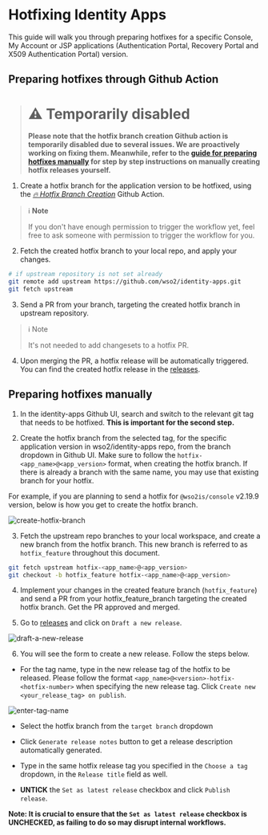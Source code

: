 # Hotfixing Identity Apps

This guide will walk you through preparing hotfixes for a specific Console, My Account or JSP applications (Authentication Portal, Recovery Portal and X509 Authentication Portal) version.

## Preparing hotfixes through Github Action

> # ⚠️ Temporarily disabled
>
> **Please note that the hotfix branch creation Github action is temporarily disabled due to several issues. We are proactively working on fixing them. Meanwhile, refer to the [guide for preparing hotfixes manually](#preparing-hotfixes-manually) for step by step instructions on manually creating hotfix releases yourself.**

1. Create a hotfix branch for the application version to be hotfixed, using the [*🔥 Hotfix Branch Creation*](https://github.com/wso2/identity-apps/actions/workflows/hotfix-branch-creation.yml) Github Action.

> ℹ️ **Note**
>
> If you don't have enough permission to trigger the workflow yet, feel free to ask someone with permission to trigger the workflow for you.

2. Fetch the created hotfix branch to your local repo, and apply your changes.

```bash
# if upstream repository is not set already
git remote add upstream https://github.com/wso2/identity-apps.git
git fetch upstream
```

3. Send a PR from your branch, targeting the created hotfix branch in upstream repository.

> ℹ️ Note
>
> It's not needed to add changesets to a hotfix PR.

4. Upon merging the PR, a hotfix release will be automatically triggered. You can find the created hotfix release in the [releases](https://github.com/wso2/identity-apps/releases).

## Preparing hotfixes manually

1. In the identity-apps Github UI, search and switch to the relevant git tag that needs to be hotfixed. **This is important for the second step.**

2. Create the hotfix branch from the selected tag, for the specific application version in wso2/identity-apps repo, from the branch dropdown in Github UI. Make sure to follow the `hotfix-<app_name>@<app_version>` format, when creating the hotfix branch. If there is already a branch with the same name, you may use that existing branch for your hotfix.

For example, if you are planning to send a hotfix for `@wso2is/console` v2.19.9 version, below is how you get to create the hotfix branch.

![create-hotfix-branch](https://i.imgur.com/NhRRXax.png)

3. Fetch the upstream repo branches to your local workspace, and create a new branch from the hotfix branch. This new branch is referred to as `hotfix_feature` throughout this document.

```bash
git fetch upstream hotfix-<app_name>@<app_version>
git checkout -b hotfix_feature hotfix-<app_name>@<app_version>
```

4. Implement your changes in the created feature branch (`hotfix_feature`) and send a PR from your hotfix_feature_branch targeting the created hotfix branch. Get the PR approved and merged.

5. Go to [releases](https://github.com/wso2/identity-apps/releases) and click on `Draft a new release`.

![draft-a-new-release](https://i.imgur.com/LiACkDj.png)

6. You will see the form to create a new release. Follow the steps below.

- For the tag name, type in the new release tag of the hotfix to be released. Please follow the format `<app_name>@<version>-hotfix-<hotfix-number>` when specifying the new release tag. Click `Create new <your_release_tag> on publish`. 

![enter-tag-name](https://i.imgur.com/2hEUI5s.png)

- Select the hotfix branch from the `target branch` dropdown

- Click `Generate release notes` button to get a release description automatically generated.

- Type in the same hotfix release tag you specified in the `Choose a tag` dropdown, in the `Release title` field as well.

- **UNTICK** the `Set as latest release` checkbox and click `Publish release`.

**Note: It is crucial to ensure that the `Set as latest release` checkbox is UNCHECKED, as failing to do so may disrupt internal workflows.**
